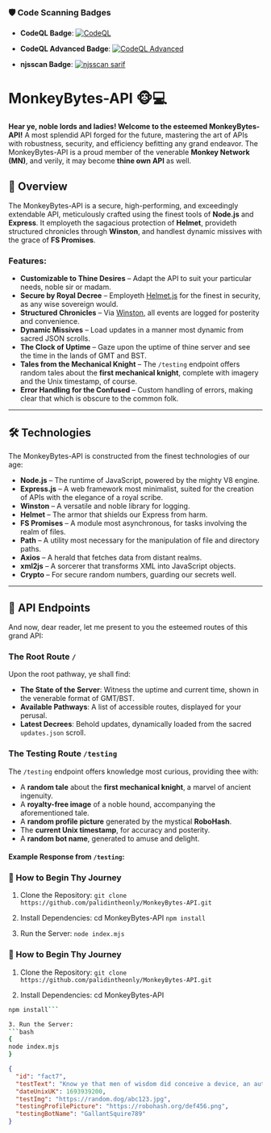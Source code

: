 ### 🛡️ Code Scanning Badges

- **CodeQL Badge**:
  [![CodeQL](https://github.com/palidintheonly/MonkeyBytes-API/actions/workflows/github-code-scanning/codeql/badge.svg)](https://github.com/palidintheonly/MonkeyBytes-API/actions/workflows/github-code-scanning/codeql)

- **CodeQL Advanced Badge**:
  [![CodeQL Advanced](https://github.com/palidintheonly/MonkeyBytes-API/actions/workflows/codeql.yml/badge.svg)](https://github.com/palidintheonly/MonkeyBytes-API/actions/workflows/codeql.yml)

- **njsscan Badge**:
  [![njsscan sarif](https://github.com/palidintheonly/MonkeyBytes-API/actions/workflows/njsscan.yml/badge.svg)](https://github.com/palidintheonly/MonkeyBytes-API/actions/workflows/njsscan.yml)

# MonkeyBytes-API 🐵💻

**Hear ye, noble lords and ladies! Welcome to the esteemed MonkeyBytes-API!** A most splendid API forged for the future, mastering the art of APIs with robustness, security, and efficiency befitting any grand endeavor. The MonkeyBytes-API is a proud member of the venerable **Monkey Network (MN)**, and verily, it may become **thine own API** as well.

## 🎯 Overview

The MonkeyBytes-API is a secure, high-performing, and exceedingly extendable API, meticulously crafted using the finest tools of **Node.js** and **Express**. It employeth the sagacious protection of **Helmet**, provideth structured chronicles through **Winston**, and handlest dynamic missives with the grace of **FS Promises**.

### Features:

- **Customizable to Thine Desires** – Adapt the API to suit your particular needs, noble sir or madam.
- **Secure by Royal Decree** – Employeth [Helmet.js](https://helmetjs.github.io/) for the finest in security, as any wise sovereign would.
- **Structured Chronicles** – Via [Winston](https://github.com/winstonjs/winston), all events are logged for posterity and convenience.
- **Dynamic Missives** – Load updates in a manner most dynamic from sacred JSON scrolls.
- **The Clock of Uptime** – Gaze upon the uptime of thine server and see the time in the lands of GMT and BST.
- **Tales from the Mechanical Knight** – The `/testing` endpoint offers random tales about the **first mechanical knight**, complete with imagery and the Unix timestamp, of course.
- **Error Handling for the Confused** – Custom handling of errors, making clear that which is obscure to the common folk.

---

## 🛠️ Technologies

The MonkeyBytes-API is constructed from the finest technologies of our age:

- **Node.js** – The runtime of JavaScript, powered by the mighty V8 engine.
- **Express.js** – A web framework most minimalist, suited for the creation of APIs with the elegance of a royal scribe.
- **Winston** – A versatile and noble library for logging.
- **Helmet** – The armor that shields our Express from harm.
- **FS Promises** – A module most asynchronous, for tasks involving the realm of files.
- **Path** – A utility most necessary for the manipulation of file and directory paths.
- **Axios** – A herald that fetches data from distant realms.
- **xml2js** – A sorcerer that transforms XML into JavaScript objects.
- **Crypto** – For secure random numbers, guarding our secrets well.

---

## 📂 API Endpoints

And now, dear reader, let me present to you the esteemed routes of this grand API:

### The Root Route `/`

Upon the root pathway, ye shall find:

- **The State of the Server**: Witness the uptime and current time, shown in the venerable format of GMT/BST.
- **Available Pathways**: A list of accessible routes, displayed for your perusal.
- **Latest Decrees**: Behold updates, dynamically loaded from the sacred `updates.json` scroll.

### The Testing Route `/testing`

The `/testing` endpoint offers knowledge most curious, providing thee with:

- A **random tale** about the **first mechanical knight**, a marvel of ancient ingenuity.
- A **royalty-free image** of a noble hound, accompanying the aforementioned tale.
- A **random profile picture** generated by the mystical **RoboHash**.
- The **current Unix timestamp**, for accuracy and posterity.
- A **random bot name**, generated to amuse and delight.

#### Example Response from `/testing`:


### 📜 How to Begin Thy Journey
1. Clone the Repository:
```git clone https://github.com/palidintheonly/MonkeyBytes-API.git```

2. Install Dependencies:
cd MonkeyBytes-API
```npm install```

3. Run the Server: 
```node index.mjs```


### 📜 How to Begin Thy Journey
1. Clone the Repository:
```git clone https://github.com/palidintheonly/MonkeyBytes-API.git```

2. Install Dependencies:
cd MonkeyBytes-API
```bash
npm install```

3. Run the Server:
```bash
{
node index.mjs
} 
```
```json
{
  "id": "fact7",
  "testText": "Know ye that men of wisdom did conceive a device, an automaton, to emulate human motion.",
  "dateUnixUK": 1693939200,
  "testImg": "https://random.dog/abc123.jpg",
  "testingProfilePicture": "https://robohash.org/def456.png",
  "testingBotName": "GallantSquire789"
}
```
